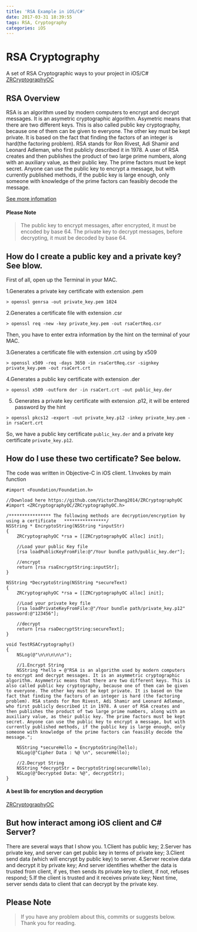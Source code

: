 ```yaml
---
title: 'RSA Example in iOS/C#'
date: 2017-03-31 18:39:55
tags: RSA, Cryptography
categories: iOS
---
```


# RSA Cryptography
A set of RSA Cryptographic ways to your project in iOS/C#
[ZRCryptographyOC](https://github.com/VictorZhang2014/ZRCryptographyOC)

## RSA Overview
RSA is an algorithm used by modern computers to encrypt and decrypt messages. It is an asymetric cryptographic algorithm. Asymetric means that there are two different keys. This is also called public key cryptography, because one of them can be given to everyone. The other key must be kept private. It is based on the fact that finding the factors of an integer is hard(the factoring problem). RSA stands for Ron Rivest, Adi Shamir and Leonard Adleman, who first publicly described it in 1978. A user of RSA creates and then publishes the product of two large prime numbers, along with an auxiliary value, as their public key. The prime factors must be kept secret. Anyone can use the public key to encrypt a message, but with currently published methods, if the public key is large enough, only someone with knowledge of the prime factors can feasibly decode the message.

[See more infomation](https://simple.wikipedia.org/wiki/RSA_(algorithm))

#### Please Note
> The public key to encrypt messages, after encrypted, it must be encoded by base 64.
> The private key to decrypt messages, before decrypting, it must be decoded by base 64.

## How do I create a public key and a private key? See blow.
First of all, open up the Terminal in your MAC.

1.Generates a private key certificate with extension .pem
```
> openssl genrsa -out private_key.pem 1024
```

2.Generates a certificate file with extension .csr
```
> openssl req -new -key private_key.pem -out rsaCertReq.csr
```
Then, you have to enter extra information by the hint on the terminal of your MAC.

3.Generates a certificate file with extension .crt using by x509
```
> openssl x509 -req -days 3650 -in rsaCertReq.csr -signkey private_key.pem -out rsaCert.crt
```

4.Generates a public key certificate with extension .der
```
> openssl x509 -outform der -in rsaCert.crt -out public_key.der 
```

5. Generates a private key certificate with extension .p12, it will be entered password by the hint
```
> openssl pkcs12 -export -out private_key.p12 -inkey private_key.pem -in rsaCert.crt
```

So, we have a public key certificate `public_key.der` and a private key certificate `private_key.p12`.


## How do I use these two certificate? See below.
The code was written in Objective-C in iOS client.
1.Invokes by main function
```
#import <Foundation/Foundation.h>

//Download here https://github.com/VictorZhang2014/ZRCryptographyOC
#import <ZRCryptographyOC/ZRCryptographyOC.h>

/**************** The following methods are decryption/encryption by using a certificate   ****************/
NSString * EncryptoString(NSString *inputStr)
{
    ZRCryptographyOC *rsa = [[ZRCryptographyOC alloc] init];
    
    //Load your public Key file
    [rsa loadPublicKeyFromFile:@"/Your bundle path/public_key.der"];
    
    //encrypt
    return [rsa rsaEncryptString:inputStr];
}

NSString *DecryptoString(NSString *secureText)
{
    ZRCryptographyOC *rsa = [[ZRCryptographyOC alloc] init];
    
    //Load your private key file
    [rsa loadPrivateKeyFromFile:@"/Your bundle path/private_key.p12" password:@"123456"];
    
    //decrypt
    return [rsa rsaDecryptString:secureText];
}

void TestRSACryptography()
{
    NSLog(@"\n\n\n\n\n");
    
    //1.Encrypt String
    NSString *hello = @"RSA is an algorithm used by modern computers to encrypt and decrypt messages. It is an asymmetric cryptographic algorithm. Asymmetric means that there are two different keys. This is also called public key cryptography, because one of them can be given to everyone. The other key must be kept private. It is based on the fact that finding the factors of an integer is hard (the factoring problem). RSA stands for Ron Rivest, Adi Shamir and Leonard Adleman, who first publicly described it in 1978. A user of RSA creates and then publishes the product of two large prime numbers, along with an auxiliary value, as their public key. The prime factors must be kept secret. Anyone can use the public key to encrypt a message, but with currently published methods, if the public key is large enough, only someone with knowledge of the prime factors can feasibly decode the message.";
    
    NSString *secureHello = EncryptoString(hello);
    NSLog(@"Cipher Data : %@ \n", secureHello);
    
    //2.Decrypt String
    NSString *decryptStr = DecryptoString(secureHello);
    NSLog(@"Decrypted Data: %@", decryptStr);
}
``` 

#### A best lib for encrytion and decryption
[ZRCryptographyOC](https://github.com/VictorZhang2014/ZRCryptographyOC)

## But how interact among iOS client and C# Server?
There are several ways that I show you.
1.Client has public key;
2.Server has private key, and server can get public key in terms of private key;
3.Client send data (which will encrypt by public key) to server.
4.Server receive data and decrypt it by private key; And server identifies whether the data is trusted from client, if yes, then sends its private key to client, if not, refuses respond;
5.If the client is trusted and it receives private key; Next time, server sends data to client that can decrypt by the private key.


## Please Note
> If you have any problem about this, commits or suggests below. Thank you for reading.


